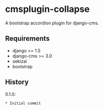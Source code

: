 cmsplugin-collapse
===================

A bootstrap accordion plugin for django-cms.

Requirements
------------

* django >= 1.5
* django-cms >= 3.0
* sekizai
* bootstrap


History
-------

0.1.0:

    * Initial commit
